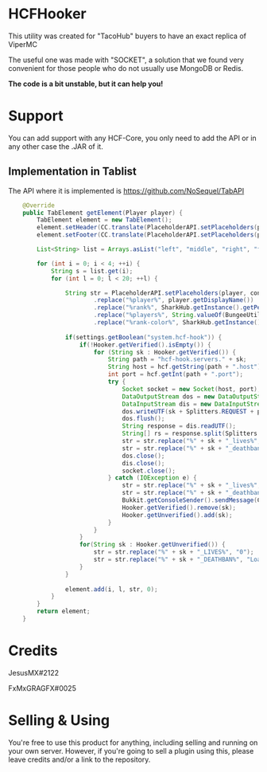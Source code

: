 # HCFHooker
This utility was created for "TacoHub" buyers to have an exact replica of ViperMC

The useful one was made with "SOCKET", a solution that we found very convenient for those people who do not usually use MongoDB or Redis.

**The code is a bit unstable, but it can help you!**

# Support
You can add support with any HCF-Core, you only need to add the API or in any other case the .JAR of it.

## Implementation in Tablist
The API where it is implemented is https://github.com/NoSequel/TabAPI
```java
    @Override
    public TabElement getElement(Player player) {
        TabElement element = new TabElement();
        element.setHeader(CC.translate(PlaceholderAPI.setPlaceholders(player, config.getString("tablist.header").replace("<line>", "\n"))));
        element.setFooter(CC.translate(PlaceholderAPI.setPlaceholders(player, config.getString("tablist.footer").replace("<line>", "\n"))));

        List<String> list = Arrays.asList("left", "middle", "right", "far-right");

        for (int i = 0; i < 4; ++i) {
            String s = list.get(i);
            for (int l = 0; l < 20; ++l) {

                String str = PlaceholderAPI.setPlaceholders(player, config.getString("tablist." + s + "." + (l + 1))
                        .replace("%player%", player.getDisplayName())
                        .replace("%rank%", SharkHub.getInstance().getPermissionCore().getRank(player)))
                        .replace("%players%", String.valueOf(BungeeUtils.getGlobalPlayers()))
                        .replace("%rank-color%", SharkHub.getInstance().getPermissionCore().getRankColor(player));
                
                if(settings.getBoolean("system.hcf-hook")) {
                    if(!Hooker.getVerified().isEmpty()) {
                        for (String sk : Hooker.getVerified()) {
                            String path = "hcf-hook.servers." + sk;
                            String host = hcf.getString(path + ".host");
                            int port = hcf.getInt(path + ".port");
                            try {
                                Socket socket = new Socket(host, port);
                                DataOutputStream dos = new DataOutputStream(socket.getOutputStream());
                                DataInputStream dis = new DataInputStream(socket.getInputStream());
                                dos.writeUTF(sk + Splitters.REQUEST + player.getUniqueId());
                                dos.flush();
                                String response = dis.readUTF();
                                String[] rs = response.split(Splitters.REQUEST);
                                str = str.replace("%" + sk + "_lives%", rs[1]);
                                str = str.replace("%" + sk + "_deathban%", rs[2]);
                                dos.close();
                                dis.close();
                                socket.close();
                            } catch (IOException e) {
                                str = str.replace("%" + sk + "_lives%", "0");
                                str = str.replace("%" + sk + "_deathban%", "Loading");
                                Bukkit.getConsoleSender().sendMessage(ChatColor.RED + "The connection with the hook " + sk + " has been lost");
                                Hooker.getVerified().remove(sk);
                                Hooker.getUnverified().add(sk);
                            }
                        }
                    }
                    for(String sk : Hooker.getUnverified()) {
                        str = str.replace("%" + sk + "_LIVES%", "0");
                        str = str.replace("%" + sk + "_DEATHBAN%", "Loading");
                    }
                }
                
                element.add(i, l, str, 0);
            }
        }
        return element;
    }
```

# Credits
JesusMX#2122

FxMxGRAGFX#0025

# Selling & Using
You're free to use this product for anything, including selling and running on your own server. However, if you're going to sell a plugin using this, please leave credits and/or a link to the repository.
